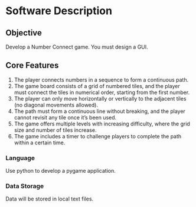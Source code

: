 # Software Description

## Objective

Develop a Number Connect game. You must design a GUI.

## Core Features

1. The player connects numbers in a sequence to form a continuous path.
2. The game board consists of a grid of numbered tiles, and the player must connect the tiles in numerical order, starting from the first number.
3. The player can only move horizontally or vertically to the adjacent tiles (no diagonal movements allowed).
4. The path must form a continuous line without breaking, and the player cannot revisit any tile once it’s been used.
5. The game offers multiple levels with increasing difficulty, where the grid size and number of tiles increase.
6. The game includes a timer to challenge players to complete the path within a certain time.

### Language

Use python to develop a pygame application.

### Data Storage

Data will be stored in local text files.